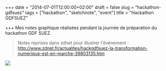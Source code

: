 +++
date = "2014-07-01T12:00:00+02:00"
draft = false
slug = "hackathon-gdfsuez"
tags = ["hackathon", "sketchnote", "event"]
title = "Hackathon GDFSUEZ"

+++
Mes notes graphique réalisées pendant la journée de préparation du hackathon GDF SUEZ.

> Notes reprises dans zdnet pour illustrer l'événement : http://www.zdnet.fr/actualites/hackgdfsuez-la-transformation-numerique-est-en-marche-39803135.htm

![](images/2014/Jul/hackgdfsuez_notes_vjeantet.png)
